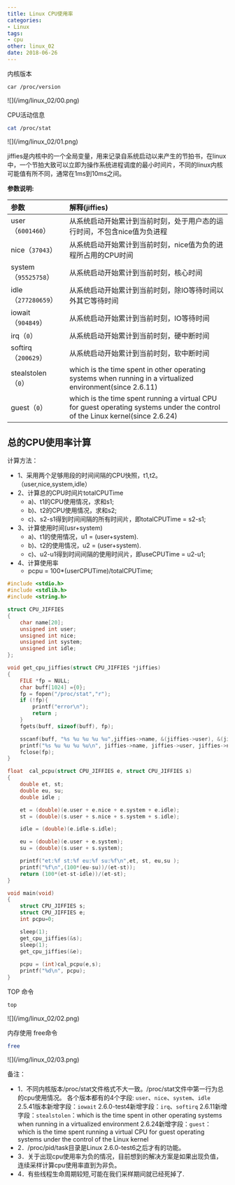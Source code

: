 ```yaml
---
title: Linux CPU使用率
categories:
- Linux
tags:
- cpu
other: linux_02
date: 2018-06-26
---
```

内核版本
```bash
car /proc/version
```
<div align="left">![](/img/linux_02/00.png)
</div>

CPU活动信息
```bash
cat /proc/stat
```
<div align="left">![](/img/linux_02/01.png)
</div>

jiffies是内核中的一个全局变量，用来记录自系统启动以来产生的节拍书，在linux中，一个节拍大致可以立即为操作系统进程调度的最小时间片，不同的linux内核可能值有所不同，通常在1ms到10ms之间。

**参数说明:**

|参数|解释(jiffies)|
|:---|:------------|
|user（`6001460`）|从系统启动开始累计到当前时刻，处于用户态的运行时间，不包含nice值为负进程|
|nice（`37043`）|从系统启动开始累计到当前时刻，nice值为负的进程所占用的CPU时间|
|system（`95525758`）|从系统启动开始累计到当前时刻，核心时间|
|idle（`277280659`）|从系统启动开始累计到当前时刻，除IO等待时间以外其它等待时间|
|iowait（`904849`）| 从系统启动开始累计到当前时刻，IO等待时间|
|irq（`0`）|从系统启动开始累计到当前时刻，硬中断时间|
|softirq（`200629`）| 从系统启动开始累计到当前时刻，软中断时间|
|stealstolen（`0`）|which is the time spent in other operating systems when running in a virtualized environment(since 2.6.11)|
|guest（`0`）|which is the time spent running a virtual  CPU  for  guest operating systems under the control of the Linux kernel(since 2.6.24)|



## **总的CPU使用率计算** ##
计算方法：
- 1、采用两个足够用段的时间间隔的CPU快照，t1,t2。（user,nice,system,idle）
- 2、计算总的CPU时间片totalCPUTime
    + a)、t1的CPU使用情况，求和s1;
    + b)、t2的CPU使用情况，求和s2;
    + c)、s2-s1得到时间间隔的所有时间片，即totalCPUTime = s2-s1;
- 3、计算使用时间(usr+system)
    + a)、t1的使用情况，u1 = (user+system).
    + b)、t2的使用情况，u2 = (user+system).
    + c)、u2-u1得到时间间隔的使用时间片，即useCPUTime = u2-u1;
- 4、计算使用率
    + pcpu = 100*(userCPUTime)/totalCPUTime;


```c
#include <stdio.h>
#include <stdlib.h>
#include <string.h>

struct CPU_JIFFIES
{
    char name[20];
    unsigned int user;
    unsigned int nice;
    unsigned int system;
    unsigned int idle;
};

void get_cpu_jiffies(struct CPU_JIFFIES *jiffies)
{
    FILE *fp = NULL;
    char buff[1024] ={0};
    fp = fopen("/proc/stat","r");
    if (!fp){
        printf("error\n");
        return ;
    }
    fgets(buff, sizeof(buff), fp);

    sscanf(buff, "%s %u %u %u %u",jiffies->name, &(jiffies->user), &(jiffies->nice), &(jiffies->system), &(jiffies->idle));
    printf("%s %u %u %u %u\n", jiffies->name, jiffies->user, jiffies->nice, jiffies->system, jiffies->idle);
    fclose(fp);
}

float  cal_pcpu(struct CPU_JIFFIES e, struct CPU_JIFFIES s)
{
    double et, st;
    double eu, su;
    double idle ; 

    et = (double)(e.user + e.nice + e.system + e.idle);
    st = (double)(s.user + s.nice + s.system + s.idle);

    idle = (double)(e.idle-s.idle);

    eu = (double)(e.user + e.system);
    su = (double)(s.user + s.system);

    printf("et:%f st:%f eu:%f su:%f\n",et, st, eu,su );
    printf("%f\n",(100*(eu-su))/(et-st));
    return (100*(et-st-idle))/(et-st);
}

void main(void)
{
    struct CPU_JIFFIES s;
    struct CPU_JIFFIES e;
    int pcpu=0;

    sleep(1);
    get_cpu_jiffies(&s);
    sleep(1);
    get_cpu_jiffies(&e);
    
    pcpu = (int)cal_pcpu(e,s);
    printf("%d\n", pcpu);
}
```

TOP 命令
```bash
top
```
<div align="left">![](/img/linux_02/02.png)
</div>

内存使用
free命令
```bash
free
```
<div align="left">![](/img/linux_02/03.png)
</div>



备注：
- 1．不同内核版本/proc/stat文件格式不大一致。/proc/stat文件中第一行为总的cpu使用情况。
    各个版本都有的4个字段: `user`、`nice`、`system`、`idle`
    2.5.41版本新增字段：`iowait`
    2.6.0-test4新增字段：`irq`、`softirq`
    2.6.11新增字段：`stealstolen`：which is the time spent in other operating systems when running in a virtualized environment
    2.6.24新增字段：`guest`：which is the time spent running a virtual  CPU  for  guest operating systems under the control of the Linux kernel
- 2．/proc/pid/task目录是Linux 2.6.0-test6之后才有的功能。
- 3．关于出现cpu使用率为负的情况，目前想到的解决方案是如果出现负值，连续采样计算cpu使用率直到为非负。
- 4．有些线程生命周期较短,可能在我们采样期间就已经死掉了.
